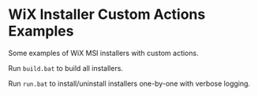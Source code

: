 WiX Installer Custom Actions Examples
=====================================

Some examples of WiX MSI installers with custom actions.

Run `build.bat` to build all installers.

Run `run.bat` to install/uninstall installers one-by-one with verbose logging.
